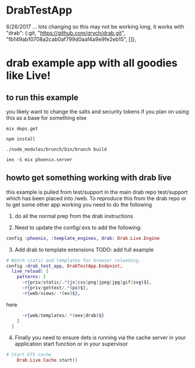 # DrabTestApp

6/26/2017 ... lots changing so this may not be working long, it works with "drab": {:git, "https://github.com/grych/drab.git", "fb149ab10708a2cab0af799d0aaf4a9e9fe2eb15", []},

# drab example app with all goodies like Live!

## to run this example

you likely want to change the salts and security tokens if you plan on using this as a base for something else

`mix deps.get`

`npm install`

`./node_modules/brunch/bin/brunch build`

`iex -S mix phoenix.server`


## howto get something working with drab live

this example is pulled from test/support in the main drab repo test/support which has been placed into <project root>/web.   To reproduce this from the drab repo or to get some other app working you need to do the following

1. do all the normal prep from the drab instructions


2. Need to update the config/<env>.exs to add the following:

```elixir
config :phoenix, :template_engines, drab: Drab.Live.Engine
```

3. Add drab to template extensions TODO: add full example

```elixir
# Watch static and templates for browser reloading.
config :drab_test_app, DrabTestApp.Endpoint,
  live_reload: [
    patterns: [
      ~r{priv/static/.*(js|css|png|jpeg|jpg|gif|svg)$},
      ~r{priv/gettext/.*(po)$},
      ~r{web/views/.*(ex)$},
````
here
```elixir
      ~r{web/templates/.*(eex|drab)$}
    ]
  ]
```


4. Finally you need to ensure dets is running via the cache server in your application start function or in your supervisor

```elixir
# Start ETS cache
    Drab.Live.Cache.start()
```
